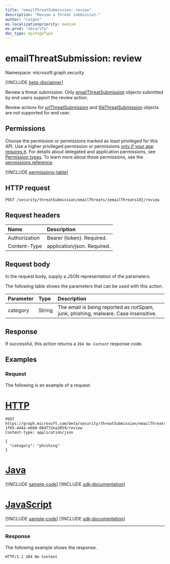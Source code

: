 ```yaml
---
title: "emailThreatSubmission: review"
description: "Review a threat submission."
author: "caigen"
ms.localizationpriority: medium
ms.prod: "security"
doc_type: apiPageType
---
```


# emailThreatSubmission: review
Namespace: microsoft.graph.security

[!INCLUDE [beta-disclaimer](../../includes/beta-disclaimer.md)]

Review a threat submission. Only [emailThreatSubmission](../resources/security-emailthreatsubmission.md) objects submitted by end users support the review action.

Review actions for [urlThreatSubmission](../resources/security-urlthreatsubmission.md) and [fileThreatSubmission](../resources/security-filethreatsubmission.md) objects are not supported for end user.

## Permissions
Choose the permission or permissions marked as least privileged for this API. Use a higher privileged permission or permissions [only if your app requires it](/graph/permissions-overview#best-practices-for-using-microsoft-graph-permissions). For details about delegated and application permissions, see [Permission types](/graph/permissions-overview#permission-types). To learn more about these permissions, see the [permissions reference](/graph/permissions-reference).

<!-- { "blockType": "permissions", "name": "security_emailthreatsubmission_review" } -->
[!INCLUDE [permissions-table](../includes/permissions/security-emailthreatsubmission-review-permissions.md)]

## HTTP request

<!-- {
  "blockType": "ignored"
}
-->
``` http
POST /security/threatSubmission/emailThreats/{emailThreatsId}/review
```

## Request headers
|Name|Description|
|:---|:---|
|Authorization|Bearer {token}. Required.|
|Content-Type|application/json. Required.|

## Request body
In the request body, supply a JSON representation of the parameters.

The following table shows the parameters that can be used with this action.

|Parameter|Type|Description|
|:---|:---|:---|
|category|String|The email is being reported as notSpam, junk, phishing, malware. Case insensitive.|



## Response

If successful, this action returns a `204 No Content` response code.

## Examples

### Request
The following is an example of a request.

# [HTTP](#tab/http)
<!-- {
  "blockType": "request",
  "name": "emailthreatsubmissionthis.review"
}
-->
``` http
POST https://graph.microsoft.com/beta/security/threatSubmission/emailThreats/49c5ef5b-1f65-444a-e6b9-08d772ea2059/review
Content-type: application/json

{
  "category": "phishing"
}
```

# [Java](#tab/java)
[!INCLUDE [sample-code](../includes/snippets/java/emailthreatsubmissionthisreview-java-snippets.md)]
[!INCLUDE [sdk-documentation](../includes/snippets/snippets-sdk-documentation-link.md)]

# [JavaScript](#tab/javascript)
[!INCLUDE [sample-code](../includes/snippets/javascript/emailthreatsubmissionthisreview-javascript-snippets.md)]
[!INCLUDE [sdk-documentation](../includes/snippets/snippets-sdk-documentation-link.md)]

---

### Response
The following example shows the response.

<!-- {
  "blockType": "response",
  "truncated": true
}
-->
``` http
HTTP/1.1 204 No Content
```

